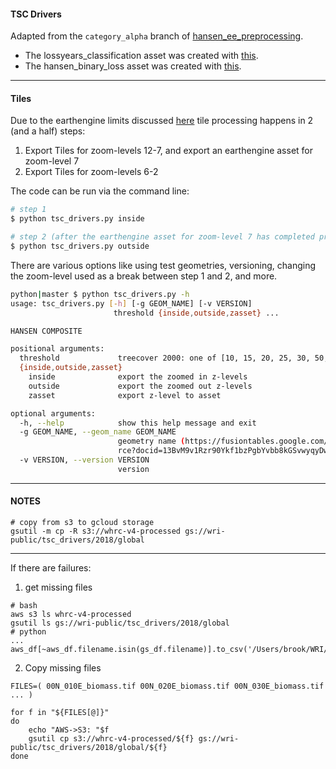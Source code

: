 #### TSC Drivers

Adapted from the `category_alpha` branch of [hansen_ee_preprocessing](https://github.com/wri/hansen_ee_processing/tree/category_alpha).

* The lossyears_classification asset was created with [this](https://code.earthengine.google.com/3ca1351887985f08a0f8c6ac583647f6).
* The hansen_binary_loss asset was created with [this](https://code.earthengine.google.com/983e954618d06ae9d375ce8376cf74af).

---
<a name='htiles'></a>
#### Tiles

Due to the earthengine limits discussed [here](https://groups.google.com/forum/#!topic/google-earth-engine-developers/wU4NNoWTD70) tile processing happens in 2 (and a half) steps:

1. Export Tiles for zoom-levels 12-7, and export an earthengine asset for zoom-level 7
2. Export Tiles for zoom-levels 6-2

The code can be run via the command line:

```bash
# step 1
$ python tsc_drivers.py inside

# step 2 (after the earthengine asset for zoom-level 7 has completed processing)
$ python tsc_drivers.py outside
```

There are various options like using test geometries, versioning, changing the zoom-level used as a break between step 1 and 2, and more.

```bash
python|master $ python tsc_drivers.py -h
usage: tsc_drivers.py [-h] [-g GEOM_NAME] [-v VERSION]
                       threshold {inside,outside,zasset} ...

HANSEN COMPOSITE

positional arguments:
  threshold             treecover 2000: one of [10, 15, 20, 25, 30, 50, 75]
  {inside,outside,zasset}
    inside              export the zoomed in z-levels
    outside             export the zoomed out z-levels
    zasset              export z-level to asset

optional arguments:
  -h, --help            show this help message and exit
  -g GEOM_NAME, --geom_name GEOM_NAME
                        geometry name (https://fusiontables.google.com/DataSou
                        rce?docid=13BvM9v1Rzr90Ykf1bzPgbYvbb8kGSvwyqyDwO8NI)
  -v VERSION, --version VERSION
                        version
```

---

#### NOTES

```
# copy from s3 to gcloud storage
gsutil -m cp -R s3://whrc-v4-processed gs://wri-public/tsc_drivers/2018/global
```

--- 

If there are failures:
1. get missing files
```
# bash
aws s3 ls whrc-v4-processed
gsutil ls gs://wri-public/tsc_drivers/2018/global
# python
...
aws_df[~aws_df.filename.isin(gs_df.filename)].to_csv('/Users/brook/WRI/code/TSC_Drivers/todo_files.csv',index=False)
```

2. Copy missing files
```
FILES=( 00N_010E_biomass.tif 00N_020E_biomass.tif 00N_030E_biomass.tif ... )

for f in "${FILES[@]}"
do
    echo "AWS->S3: "$f
    gsutil cp s3://whrc-v4-processed/${f} gs://wri-public/tsc_drivers/2018/global/${f}
done
```
